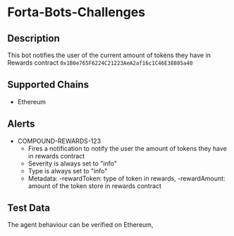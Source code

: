 
# Forta-Bots-Challenges

## Description

This bot notifies the user of the current amount of tokens they have in Rewards contract `0x1B0e765F6224C21223AeA2af16c1C46E38885a40`

## Supported Chains

- Ethereum


## Alerts

- COMPOUND-REWARDS-123
  - Fires a notification to notify the user the amount of tokens they have in rewards contract
  - Severity is always set to "info" 
  - Type is always set to "info" 
  - Metadata:
    -rewardToken: type of token in rewards,
    -rewardAmount: amount of the token store in rewards contract
## Test Data

The agent behaviour can be verified on Ethereum,